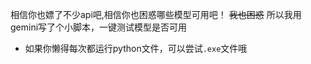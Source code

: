 相信你也嫖了不少api吧,相信你也困惑哪些模型可用吧！
~~我也困惑~~
所以我用gemini写了个小脚本，一键测试模型是否可用
- 如果你懒得每次都运行python文件，可以尝试`.exe`文件哦
